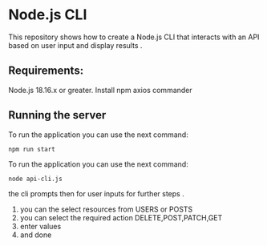 # Node.js CLI

This repository shows how to create a Node.js CLI that interacts with an API based on user input and display results .

## Requirements:

Node.js 18.16.x or greater.
Install npm axios commander 

## Running the server

To run the application  you can use the next command:

```terminal
npm run start
```

To run the application  you can use the next command:

```Command Prompt
node api-cli.js
```

the cli prompts then for user inputs for further steps . 
1. you can the select resources from USERS or POSTS 
2. you can select the required action DELETE,POST,PATCH,GET
3. enter values
4. and done
